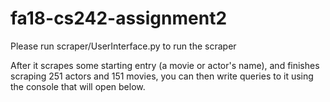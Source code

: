 # fa18-cs242-assignment2
Please run scraper/UserInterface.py to run the scraper

After it scrapes some starting entry (a movie or actor's name),
and finishes scraping 251 actors and 151 movies, you can then
write queries to it using the console that will open below.

